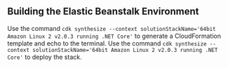 ## Building the Elastic Beanstalk Environment
Use the command `cdk synthesize --context solutionStackName='64bit Amazon Linux 2 v2.0.3 running .NET Core'` to generate a CloudFormation template and echo to the terminal. Use the command `cdk synthesize --context solutionStackName='64bit Amazon Linux 2 v2.0.3 running .NET Core'` to deploy the stack.